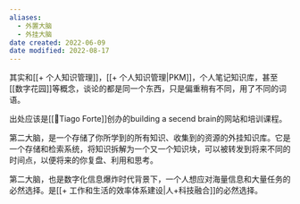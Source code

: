 ```yaml
---
aliases:
  - 外置大脑
  - 外挂大脑
date created: 2022-06-09
date modified: 2022-08-17
---
```


其实和[[+ 个人知识管理]]，[[+ 个人知识管理|PKM]]，个人笔记知识库，甚至[[数字花园]]等概念，谈论的都是同一个东西，只是偏重稍有不同，用了不同的词语。

出处应该是[[🧑Tiago Forte]]创办的building a secend brain的网站和培训课程。

第二大脑，是一个存储了你所学到的所有知识、收集到的资源的外挂知识库。它是一个存储和检索系统，将知识拆解为一个又一个知识块，可以被转发到将来不同的时间点，以便将来的你复盘、利用和思考。

第二大脑，也是数字化信息爆炸时代背景下，一个人想应对海量信息和大量任务的必然选择。是[[+ 工作和生活的效率体系建设|人+科技融合]]的必然选择。
